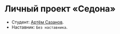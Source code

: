 # Личный проект «Седона»

* Студент: [Артём Сазанов](https://up.htmlacademy.ru/htmlcss/19/user/358299).
* Наставник: `Без наставника`.
